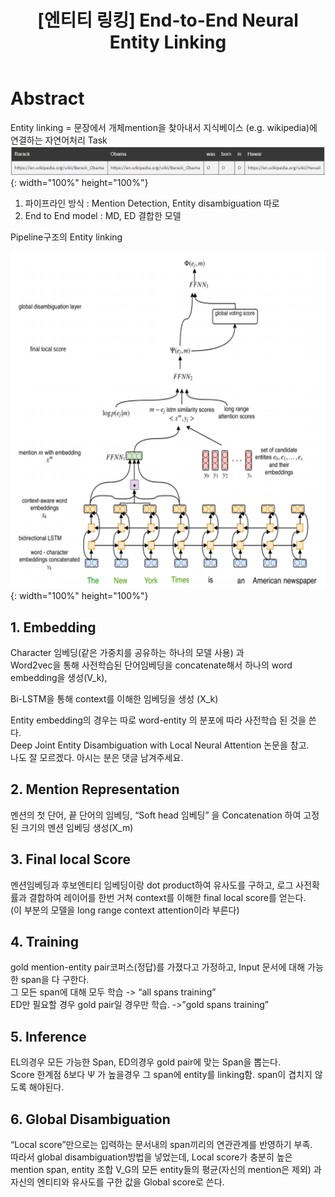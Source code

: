 ﻿---
title:  "[엔티티 링킹] End-to-End Neural Entity Linking"
excerpt: "End-to-End Neural Entity Linking 논문 요약"
toc: true
toc_sticky: true
header:
  teaser: /assets/images/logo.jpg

categories:
  - Entity Linking
tags:
  - Entity Linking
  - Entity Disambiguation
  - 개체 연결
last_modified_at: 2020-08-30T08:06:00-05:00
---
# Abstract

Entity linking = 문장에서 개체mention을 찾아내서 지식베이스 (e.g. wikipedia)에 연결하는 자연어처리 Task
![png](/images/table1.png "표1"){: width="100%" height="100%"}  

1. 파이프라인 방식 : Mention Detection, Entity disambiguation 따로
2. End to End model : MD, ED 결합한 모델

Pipeline구조의 Entity linking


![png](/images/image1.png "그림1"){: width="100%" height="100%"}  

## 1. Embedding

Character 임베딩(같은 가중치를 공유하는 하나의 모델 사용) 과<br>
Word2vec을 통해 사전학습된 단어임베딩을 concatenate해서 하나의 word embedding을 생성(V_k),

Bi-LSTM을 통해 context를 이해한 임베딩을 생성 (X_k)

Entity embedding의 경우는 따로 word-entity 의 분포에 따라 사전학습 된 것을 쓴다.<br>
Deep Joint Entity Disambiguation with Local Neural Attention 논문을 참고.<br>
나도 잘 모르겠다. 아시는 분은 댓글 남겨주세요.

## 2. Mention Representation

멘션의 첫 단어, 끝 단어의 임베딩, “Soft head 임베딩” 을 Concatenation 하여 고정된 크기의 멘션 임베딩 생성(X_m)

## 3. Final local Score

멘션임베딩과 후보엔티티 임베딩이랑 dot product하여 유사도를 구하고, 로그 사전확률과 결합하여 레이어를 한번 거쳐 context를 이해한 final local score를 얻는다.<br>
(이 부분의 모델을 long range context attention이라 부른다)

## 4. Training

gold mention-entity pair코퍼스(정답)를 가졌다고 가정하고, Input 문서에 대해 가능한 span을 다 구한다.<br>
그 모든 span에 대해 모두 학습 -> “all spans training”<br>
ED만 필요할 경우 gold pair일 경우만 학습. ->”gold spans training”

## 5. Inference

EL의경우 모든 가능한 Span, ED의경우 gold pair에 맞는 Span을 뽑는다.<br>
Score 한계점 δ보다 Ψ 가 높을경우 그 span에 entity를 linking함. span이 겹치지 않도록 해야된다.

## 6. Global Disambiguation

“Local score”만으로는 입력하는 문서내의 span끼리의 연관관계를 반영하기 부족.<br>
따라서 global disambiguation방법을 넣었는데, Local score가 충분히 높은 mention span, entity 조합 V_G의 모든 entity들의 평균(자신의 mention은 제외) 과 자신의 엔티티와 유사도를 구한 값을 Global score로 쓴다.